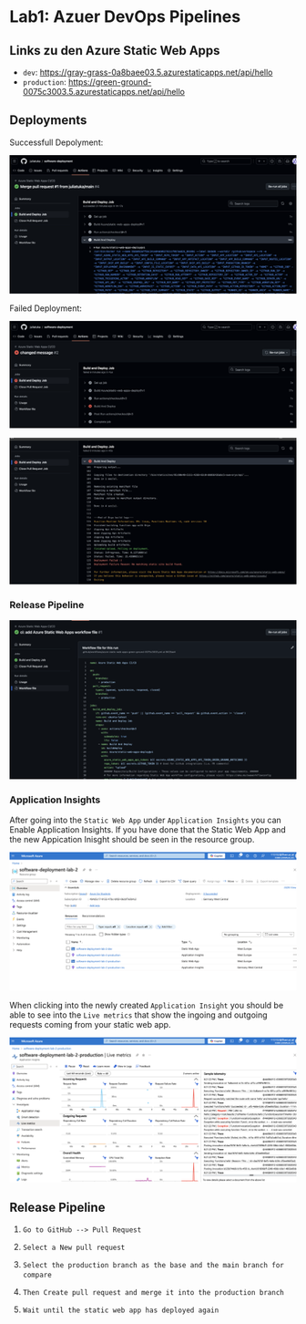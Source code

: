 # Lab1: Azuer DevOps Pipelines

## Links zu den Azure Static Web Apps

- `dev`: https://gray-grass-0a8baee03.5.azurestaticapps.net/api/hello
- `production`: https://green-ground-0075c3003.5.azurestaticapps.net/api/hello

## Deployments

Successfull Depolyment:

![Alt-Text](images/successfull_deployment.png)

Failed Deployment:

![Alt-Text](images/failed_deployment1.png)

![Alt-Text](images/failed_depolyment2.png)

### Release Pipeline 

![Alt-Text](images/workflow.png)

### Application Insights

After going into the `Static Web App` under `Application Insights` you can Enable Application Insights.
If you have done that the Static Web App and the new Appication Inisght should be seen in the resource group. 

![Alt-Text](images/azure_resourcegroups.png)

When clicking into the newly created `Application Insight` you should be able to see into the `Live metrics` that show the ingoing and outgoing requests coming from your static web app.

![Alt-Text](images/insights_livemetrics.png)

## Release Pipeline

1. `Go to GitHub --> Pull Request`

2. `Select a New pull request`

3. `Select the production branch as the base and the main branch for compare`

4. `Then Create pull request and merge it into the production branch`

5. `Wait until the static web app has deployed again`

